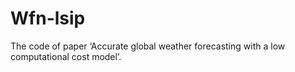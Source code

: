 # Wfn-lsip
The code of paper ‘Accurate global weather forecasting with a low computational cost model’.
